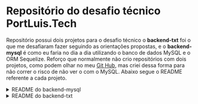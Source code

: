 # Repositório do desafio técnico PortLuis.Tech

Repositório possui dois projetos para o desafio técnico o **backend-txt** foi o que me desafiaram fazer seguindo as orientações propostas, e o **backend-mysql** é como eu faria no dia a dia utilizando o banco de dados MySQL e o ORM Sequelize. Reforço que normalmente não crio repositórios com dois projetos, como podem olhar no meu [Git Hub][Git Hub-url], mas criei dessa forma para não correr o risco de não ver o com o MySQL. Abaixo segue o README referente a cada projeto.

<details>

  <summary>README do backend-mysql</summary>

# backend-mysql

 Repositório possuí projeto desenvolvido para o desafio técnico **PortLuis.tech**, abordando conceitos de `API REST` com CRUD completo utilizando arquitetura Model-Service-Controller (`MSC`), princípios de `POO` e `SOLID`, utilizando `JavaScript`, `express.js`, banco de dados relacional `MySQL`, ORM `Sequelize`, e `docker` para conteinerização.
 Para testes foram usados testes via `Mocha`, `Chai`, `Sinon`.

## Informações adicionais

- Projeto possui ideia de como eu faria a proposta passada, mas utilizando banco de dados MySQL ao invés de arquivos de texto. Reforço que segui o máximo possível o projeto original, mas que se fosse livre, criaria mais tabelas e mais relações para uma melhor organização e padronização.
- Projeto realizado em `JavaScript(es6)`;
- Para testes foram utilizados `Jest`, `Mocha`, `Chai` e `Sinon`;
- Para organização e padronização foi utilizado o `ESLint`;
- Para utilizar o MySQL foi utilizado docker para conteinerização do mesmo;
- Para validação foi utilizado o módulo Node.js [`AJV`](https://ajv.js.org/);
- Utilizei o modulo `fs` em sua versão assíncrona para não ter nenhum tipo de atraso na resposta. Coloquei uma resposta e uma criação de arquivo conforme a proposta inicial;
- Foi utilizadoCommonJS ao invés de ES6, por conta do Sequelize, funciona com uma melhor organização.

## Linguagens e ferramentas usadas

[![Git][Git-logo]][Git-url]
[![ESLint][ESLint-logo]][ESLint-url]
[![JavaScript][JavaScript-logo]][JavaScript-url]
[![NodeJS][NodeJS-logo]][NodeJS-url]
[![Jest][Jest-logo]][Jest-url]
[![Mocha][Mocha-logo]][Mocha-url]
[![Chai][Chai-logo]][Chai-url]
[![Sinon][Sinon-logo]][Sinon-url]
[![Express][Express-logo]][Express-url]
[![Docker][Docker-logo]][Docker-url]
[![MySQL][MySQL-logo]][MySQL-url]
[![Sequelize][Sequelize-logo]][Sequelize-url]
[![Solid][Solid-logo]][Solid-url]
[![Nodemon][Nodemon-logo]][Nodemon-url]
[![.ENV][.ENV-logo]][.ENV-url]
[![AJV][AJV-logo]][AJV-url]

## O que foi desenvolvido

Neste projeto, implementei uma API REST com CRUD, na qual é possível cadastrar notas e pedidos e resgatar notas, pedidos e itens pendentes.

## Instruções para instalar e rodar

1. Clone o repo:

    ```bash
    git clone git@github.com:Ludson96/desafio-portlouis-tech.git
    ```

1. Entre na pasta do repositório que você acabou de clonar:

    ```bash
    cd desafio-portlouis-tech/backend-mysql/
    ```

1. Instale as dependências:

    ```bash
    npm install
    ```

1. Caso queira não tenha mysql instalado tem um arquivo `docker-compose.yml` que conteineriza o mysql, para utiliza-lo basta executar o comando abaixo (ele executa na porta padrão 3306, caso tenha instalado localmente pode ter conflito):

    ```bash
    docker-compose up -d 
    ```

1. Existe um arquivo `.env.example`, você deve preencher ele para configuração do seu mysql com o database, só basta alterar a senha (password), para a senha do seu mysql e caso esteja usando o docker-compose a senha já está informada:

1. Caso queira rodar os testes utilize o comando:

    ```bash
    npm test ou npm test <nome do arquivo de teste>
    ```

1. Utilize algum cliente de teste de API, eu utilizei o [Thunder Client](https://www.thunderclient.com/)

1. Será criado 3 arquivos de texto na pasta `src/database/data`:

- `allNotas.txt` - arquivo com todas as notas;
- `allPedidos.txt` - arquivo com todos os pedidos;
- `pedidosPendentes.txt` - arquivo final com pedidos pendentes, esse é o arquivo final e o **objetivo da aplicação**.

  </details>

  <details>

  <summary>README do backend-txt</summary>

# backend-txt

 Repositório possuí projeto desenvolvido para o desafio técnico **PortLuis.tech**, abordando conceitos de `JavaScript`, `es6`, testes com `Node.js` e módulos.

## Informações adicionais

- Projeto realizado em `JavaScript(es6)`;
- Para testes foram utilizados o `Jest`;
- Para organização e padronização foi utilizado o `ESLint`;
- Para validação foi utilizado o módulo Node.js [`Joi`](https://joi.dev/api/?v=17.9.1);
- Utilizei o modulo `fs` em sua versão síncrona. No entanto, a versão síncrona do fs é mais simples de usar em casos em que não é necessário lidar com um grande volume de operações de leitura/escrita de arquivos, visando um melhor entendimento do código. E por isso ela foi escolhida.

## Linguagens e ferramentas usadas

[![Git][Git-logo]][Git-url]
[![ESLint][ESLint-logo]][ESLint-url]
[![JavaScript][JavaScript-logo]][JavaScript-url]
[![NodeJS][NodeJS-logo]][NodeJS-url]
[![Jest][Jest-logo]][Jest-url]

## O que foi desenvolvido

Neste projeto, implementei um programa cuja execução cruza pedidos e notas gerando uma listagem de pedidos pendentes.

## Instruções para instalar e rodar

1. Clone o repo:

    ```bash
    git clone git@github.com:Ludson96/desafio-portlouis-tech.git
    ```

1. Entre na pasta do repositório que você acabou de clonar:

    ```bash
    cd desafio-portlouis-tech/backend-txt/
    ```

1. Instale as dependências:

    ```bash
    npm install
    ```

1. Caso queira rodar os testes utilize o comando (o console.error é para melhor visualização):

    ```bash
    npm test ou npm test <nome do arquivo de teste>
    ```

1. Inicie a aplicação com o comando:

    ```bash
    npm start
    ```

1. Será criado 4 arquivos de texto, sendo eles:

- `allNotas.txt` - arquivo com todas as notas;
- `allPedidos.txt` - arquivo com todos os pedidos;
- `itensPendentes.txt` - arquivo com itensPendentes;
- `pedidosPendentes.txt` - arquivo final com pedidos pendentes, esse é o arquivo final e o **objetivo da aplicação**.

</details>

[Git Hub-url]: https://github.com/Ludson96
[Git-logo]: https://img.shields.io/badge/git-%23F05033.svg?style=for-the-badge&logo=git&logoColor=white
[Git-url]: https://git-scm.com
[ESLint-logo]: https://img.shields.io/badge/ESLint-4B3263?style=for-the-badge&logo=eslint&logoColor=white
[ESLint-url]: https://eslint.org/
[JavaScript-logo]: https://img.shields.io/badge/javascript-%23323330.svg?style=for-the-badge&logo=javascript&logoColor=%23F7DF1E
[JavaScript-url]: https://www.javascript.com/
[NodeJS-logo]: https://img.shields.io/badge/node.js-6DA55F?style=for-the-badge&logo=node.js&logoColor=white
[NodeJS-url]: https://nodejs.org/en
[Jest-logo]: https://img.shields.io/badge/-jest-%23C21325?style=for-the-badge&logo=jest&logoColor=white
[Jest-url]: https://jestjs.io
[.ENV-logo]: https://img.shields.io/badge/.ENV-ECD53F?logo=dotenv&logoColor=000&style=for-the-badge
[.ENV-url]: https://www.npmjs.com/package/dotenv
[Docker-logo]: https://img.shields.io/badge/docker-%230db7ed.svg?style=for-the-badge&logo=docker&logoColor=white
[Docker-url]: https://www.docker.com
[MySQL-logo]: https://img.shields.io/badge/mysql-%2300f.svg?style=for-the-badge&logo=mysql&logoColor=white
[MySQL-url]: https://www.mysql.com
[Sequelize-logo]: https://img.shields.io/badge/Sequelize-52B0E7?style=for-the-badge&logo=Sequelize&logoColor=white
[Sequelize-url]: https://sequelize.org
[Express-logo]: https://img.shields.io/badge/express.js-%23404d59.svg?style=for-the-badge&logo=express&logoColor=%2361DAFB
[Express-url]: https://expressjs.com
[Mocha-logo]: https://img.shields.io/badge/-mocha-%238D6748?style=for-the-badge&logo=mocha&logoColor=white
[Mocha-url]: https://mochajs.org
[Nodemon-logo]: https://img.shields.io/badge/Nodemon-76D04B?logo=nodemon&logoColor=fff&style=for-the-badge
[Nodemon-url]: https://www.npmjs.com/package/nodemon
[Chai-logo]: https://img.shields.io/badge/Chai-A30701?logo=chai&logoColor=fff&style=for-the-badge
[Chai-url]: https://www.chaijs.com
[Solid-url]: https://pt.wikipedia.org/wiki/SOLID
[Solid-logo]: https://img.shields.io/badge/Solid-2c4f7c?style=for-the-badge&logo=solid&logoColor=c8c9cb
[Sinon-logo]: https://img.shields.io/badge/sinon.js-323330?style=for-the-badge&logo=sinon
[Sinon-url]: https://www.npmjs.com/package/sinon
[AJV-logo]: https://img.shields.io/badge/Ajv-23C8D2.svg?style=for-the-badge&logo=Ajv&logoColor=white
[AJV-url]: https://ajv.js.org/

